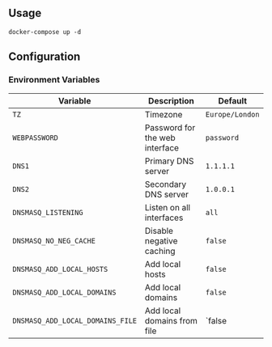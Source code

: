## Usage

```
docker-compose up -d
```

## Configuration

### Environment Variables

| Variable | Description | Default |
|----------|-------------|---------|
| `TZ` | Timezone | `Europe/London` |
| `WEBPASSWORD` | Password for the web interface | `password` |
| `DNS1` | Primary DNS server | `1.1.1.1` |
| `DNS2` | Secondary DNS server | `1.0.0.1` |
| `DNSMASQ_LISTENING` | Listen on all interfaces | `all` |
| `DNSMASQ_NO_NEG_CACHE` | Disable negative caching | `false` |
| `DNSMASQ_ADD_LOCAL_HOSTS` | Add local hosts | `false` |
| `DNSMASQ_ADD_LOCAL_DOMAINS` | Add local domains | `false` |
| `DNSMASQ_ADD_LOCAL_DOMAINS_FILE` | Add local domains from file | `false